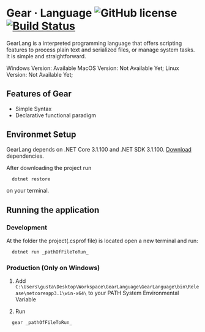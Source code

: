 # Gear · Language ![GitHub license](https://img.shields.io/badge/license-MIT-green.svg) [![Build Status](https://travis-ci.com/kimon0202/GearLanguage.svg?branch=master)](https://travis-ci.com/kimon0202/GearLanguage)

GearLang is a interpreted programming language that offers scripting features to process plain text and serialized files, or manage system tasks. It is simple and straightforward.

Windows Version: Available
MacOS Version: Not Available Yet;
Linux Version: Not Available Yet;

## Features of Gear

* Simple Syntax
* Declarative functional paradigm

## Environmet Setup

GearLang depends on .NET Core 3.1.100 and .NET SDK 3.1.100. [Download](https://dotnet.microsoft.com/download) dependencies.

After downloading the project run

``` bash
  dotnet restore
```

on your terminal.

## Running the application

### Development

At the folder the project(.csprof file) is located open a new terminal and run:

``` bash
  dotnet run _pathOfFileToRun_
```

### Production (Only on Windows)

1. Add ```C:\Users\gusta\Desktop\Workspace\GearLanguage\GearLanguage\bin\Release\netcoreapp3.1\win-x64\``` to your PATH System Environmental Variable

2. Run

``` bash
  gear _pathOfFileToRun_
```
